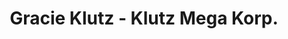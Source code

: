 ---
title: "Gracie Klutz - Klutz Mega Korp."
url: /fergus/gracie-klutz-klutz-mega-korp/
shop: boutique
---